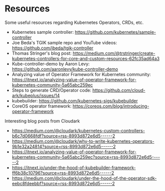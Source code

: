 # Resources

Some useful resources regarding Kubernetes Operators, CRDs, etc.

- Kubernetes sample controller: https://github.com/kubernetes/sample-controller
- Joe Beda's TGIK sample repo and YouTube videos: https://github.com/jbeda/tgik-controller
- Thomas Stringer's blog post: https://medium.com/@trstringer/create-kubernetes-controllers-for-core-and-custom-resources-62fc35ad64a3
- Kube-controller-demo by Aaron Levy: https://github.com/aaronlevy/kube-controller-demo
- Analyzing value of Operator Framework for Kubernetes community: https://itnext.io/analyzing-value-of-operator-framework-for-kubernetes-community-5a65abc259ec
- Steps to generate CRD/Operator code: https://github.com/cloud-ark/kubeplus/issues/14
- kubebuilder: https://github.com/kubernetes-sigs/kubebuilder
- CoreOS operator framework: https://coreos.com/blog/introducing-operator-framework

Interesting blog posts from Cloudark
- https://medium.com/@cloudark/kubernetes-custom-controllers-b6c7d0668fdf?source=rss-8993d872e6d5------2
- https://medium.com/@cloudark/why-to-write-kubernetes-operators-9b1e32a24814?source=rss-8993d872e6d5------2
- https://itnext.io/analyzing-value-of-operator-framework-for-kubernetes-community-5a65abc259ec?source=rss-8993d872e6d5------2
- https://itnext.io/under-the-hood-of-kubebuilder-framework-ff6b38c10796?source=rss-8993d872e6d5------2
- https://medium.com/@cloudark/under-the-hood-of-the-operator-sdk-eebc8fdeebbf?source=rss-8993d872e6d5------2